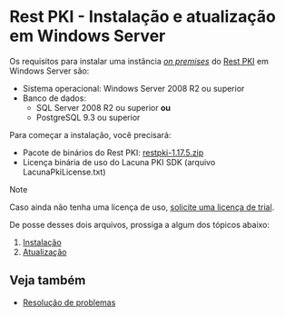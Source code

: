 ﻿# Rest PKI - Instalação e atualização em Windows Server

Os requisitos para instalar uma instância [*on premises*](../index.md) do [Rest PKI](../../index.md) em Windows Server são:

* Sistema operacional: Windows Server 2008 R2 ou superior
* Banco de dados:
  * SQL Server 2008 R2 ou superior **ou**
  * PostgreSQL 9.3 ou superior

Para começar a instalação, você precisará:

* Pacote de binários do Rest PKI: [restpki-1.17.5.zip](https://files.lacunasoftware.com/restpki/restpki-1.17.5.zip)
* Licença binária de uso do Lacuna PKI SDK (arquivo LacunaPkiLicense.txt)

> [!NOTE]
> Caso ainda não tenha uma licença de uso, [solicite uma licença de trial](https://www.lacunasoftware.com/pt/home/purchase).

De posse desses dois arquivos, prossiga a algum dos tópicos abaixo:

1. [Instalação](install/index.md)
1. [Atualização](update.md)

## Veja também

* [Resolução de problemas](troubleshoot/index.md)
